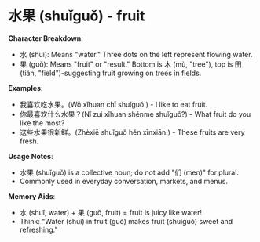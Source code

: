 # **水果 (shuǐguǒ) - fruit**

**Character Breakdown**:  
- 水 (shuǐ): Means "water." Three dots on the left represent flowing water.  
- 果 (guǒ): Means "fruit" or "result." Bottom is 木 (mù, "tree"), top is 田 (tián, "field")-suggesting fruit growing on trees in fields.

**Examples**:  
- 我喜欢吃水果。(Wǒ xǐhuan chī shuǐguǒ.) - I like to eat fruit.  
- 你最喜欢什么水果？(Nǐ zuì xǐhuan shénme shuǐguǒ?) - What fruit do you like the most?  
- 这些水果很新鲜。(Zhèxiē shuǐguǒ hěn xīnxiān.) - These fruits are very fresh.

**Usage Notes**:  
- 水果 (shuǐguǒ) is a collective noun; do not add "们 (men)" for plural.  
- Commonly used in everyday conversation, markets, and menus.

**Memory Aids**:  
- 水 (shuǐ, water) + 果 (guǒ, fruit) = fruit is juicy like water!  
- Think: "Water (shuǐ) in fruit (guǒ) makes fruit (shuǐguǒ) sweet and refreshing."
